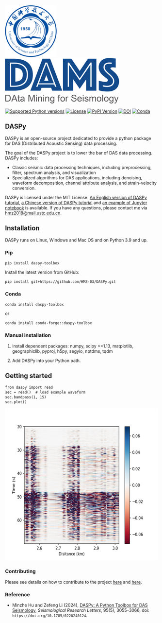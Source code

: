 <img src="./website/USTC.svg" height="170" />&emsp;<img src="./website/DAMS.png" height="150" />


[![Supported Python versions](https://img.shields.io/badge/python-3.9|3.10|3.11|3.12-blue)](https://pypi.org/project/DASPy-toolbox/)
[![License](https://img.shields.io/pypi/l/daspy-toolbox.svg)](https://opensource.org/license/mit)
[![PyPI Version](https://img.shields.io/pypi/v/daspy-toolbox.svg)](https://pypi.org/project/DASPy-toolbox/)
[![DOI](https://img.shields.io/badge/DOI-10.1785/0220240124-blue.svg)](https://doi.org/10.1785/0220240124)
[![Conda](https://img.shields.io/conda/dn/conda-forge/daspy-toolbox?label=conda%20downloads)](https://anaconda.org/conda-forge/daspy-toolbox)

## DASPy

DASPy is an open-source project dedicated to provide a python package for DAS (Distributed Acoustic Sensing) data processing.

The goal of the DASPy project is to lower the bar of DAS data processing. DASPy includes:
* Classic seismic data processing techniques, including preprocessing, filter, spectrum analysis, and visualization
* Specialized algorithms for DAS applications, including denoising, waveform decomposition, channel attribute analysis, and strain-velocity conversion. 

DASPy is licensed under the MIT License. [An English version of DASPy tutorial](https://daspy-tutorial.readthedocs.io/en/latest/), [a Chinese version of DASPy tutorial](https://daspy-tutorial-cn.readthedocs.io/zh-cn/latest/) and [an example of Jupyter notebook](document/example.ipynb) is available. If you have any questions, please contact me via <hmz2018@mail.ustc.edu.cn>.

## Installation
DASPy runs on Linux, Windows and Mac OS and on Python 3.9 and up.

### Pip
```
pip install daspy-toolbox
```

Install the latest version from GitHub:

```
pip install git+https://github.com/HMZ-03/DASPy.git
```

### Conda

```
conda install daspy-toolbox
```

or

```
conda install conda-forge::daspy-toolbox
```

### Manual installation
1. Install dependent packages: numpy, scipy >=1.13, matplotlib, geographiclib, pyproj, h5py, segyio, nptdms, tqdm

2. Add DASPy into your Python path.

## Getting started
```
from daspy import read
sec = read()  # load example waveform
sec.bandpass(1, 15)
sec.plot()
```
<img src="./website/waveform.png" height="500" />

### Contributing

Please see details on how to contribute to the project [here](CONTRIBUTING.md) and [here](CodingStyleGuide.md).

### Reference

  * Minzhe Hu and Zefeng Li (2024), [DASPy: A Python Toolbox for DAS Seismology](https://pubs.geoscienceworld.org/ssa/srl/article/95/5/3055/645865/DASPy-A-Python-Toolbox-for-DAS-Seismology), *Seismological Research Letters*, 95(5), 3055–3066, doi: `https://doi.org/10.1785/0220240124`.
